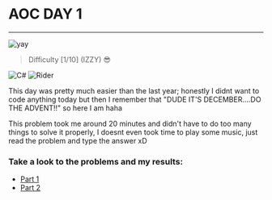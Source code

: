 # AOC DAY 1

---

![yay](https://github.com/AriDevK/AdventOfCode/blob/main/2024/day1/assets/yay.gif)
> Difficulty [1/10] (IZZY) 😎 

![C#](https://img.shields.io/badge/c%23-551DEF.svg?style=for-the-badge&logo=csharp&logoColor=white)
![Rider](https://img.shields.io/badge/Rider-0f0f0f?&style=for-the-badge&logo=rider&logoColor=white)


This day was pretty much easier than the last year; honestly I didnt want to code anything today but then I remember that "DUDE IT'S DECEMBER....DO THE ADVENT!!" so here I am haha

This problem took me around 20 minutes and didn't have to do too many things to solve it properly, I doesnt even took time to play some music, just read the problem and type the answer xD

### Take a look to the problems and my results:
- [Part 1](./part_one.md)
- [Part 2](./part_two.md)
